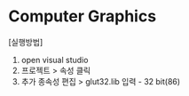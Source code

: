 # Computer Graphics

[실행방법]
1. open visual studio
2. 프로젝트 > 속성 클릭
3. 추가 종속성 편집 > glut32.lib 입력 - 32 bit(86)

